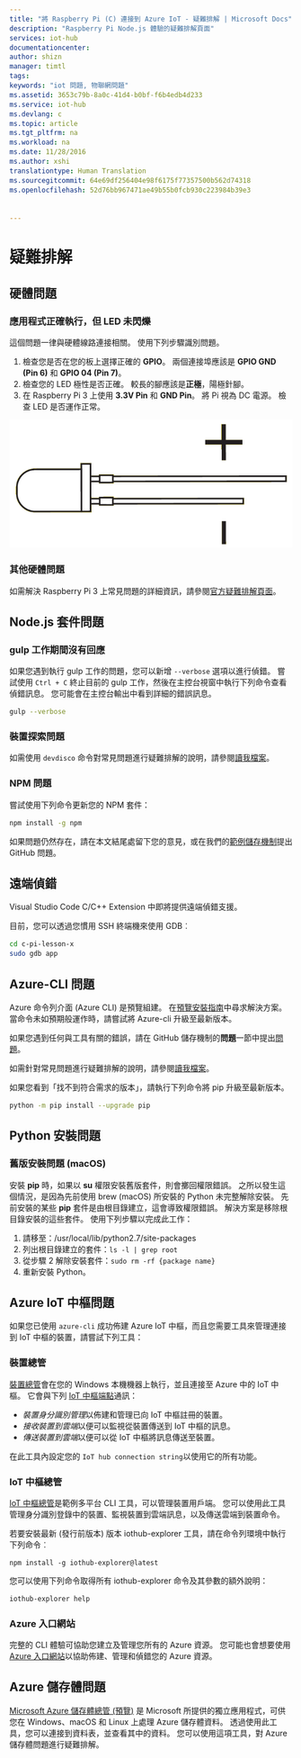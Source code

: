 ```yaml
---
title: "將 Raspberry Pi (C) 連接到 Azure IoT - 疑難排解 | Microsoft Docs"
description: "Raspberry Pi Node.js 體驗的疑難排解頁面"
services: iot-hub
documentationcenter: 
author: shizn
manager: timtl
tags: 
keywords: "iot 問題, 物聯網問題"
ms.assetid: 3653c79b-8a0c-41d4-b0bf-f6b4edb4d233
ms.service: iot-hub
ms.devlang: c
ms.topic: article
ms.tgt_pltfrm: na
ms.workload: na
ms.date: 11/28/2016
ms.author: xshi
translationtype: Human Translation
ms.sourcegitcommit: 64e69df256404e98f6175f77357500b562d74318
ms.openlocfilehash: 52d76bb967471ae49b55b0fcb930c223984b39e3


---
```

# <a name="troubleshooting"></a>疑難排解
## <a name="hardware-issues"></a>硬體問題
### <a name="the-application-runs-well-but-the-led-is-not-blinking"></a>應用程式正確執行，但 LED 未閃爍
這個問題一律與硬體線路連接相關。 使用下列步驟識別問題。

1. 檢查您是否在您的板上選擇正確的 **GPIO**。 兩個連接埠應該是 **GPIO GND (Pin 6)** 和 **GPIO 04 (Pin 7)**。
2. 檢查您的 LED 極性是否正確。 較長的腳應該是**正極**，陽極針腳。
3. 在 Raspberry Pi 3 上使用 **3.3V Pin** 和 **GND Pin**。 將 Pi 視為 DC 電源。 檢查 LED 是否運作正常。

![LED 規格](media/iot-hub-raspberry-pi-lessons/troubleshooting/led_spec.png)

### <a name="other-hardware-issues"></a>其他硬體問題
如需解決 Raspberry Pi 3 上常見問題的詳細資訊，請參閱[官方疑難排解頁面](http://elinux.org/R-Pi_Troubleshooting)。

## <a name="nodejs-package-issues"></a>Node.js 套件問題
### <a name="no-response-during-gulp-tasks"></a>gulp 工作期間沒有回應
如果您遇到執行 gulp 工作的問題，您可以新增 `--verbose` 選項以進行偵錯。 嘗試使用 `Ctrl + C` 終止目前的 gulp 工作，然後在主控台視窗中執行下列命令查看偵錯訊息。 您可能會在主控台輸出中看到詳細的錯誤訊息。 

```bash
gulp --verbose
```

### <a name="device-discovery-issues"></a>裝置探索問題
如需使用 `devdisco` 命令對常見問題進行疑難排解的說明，請參閱[讀我檔案](https://github.com/Azure/device-discovery-cli/blob/develop/readme.md)。

### <a name="npm-issues"></a>NPM 問題
嘗試使用下列命令更新您的 NPM 套件：

```bash
npm install -g npm
```

如果問題仍然存在，請在本文結尾處留下您的意見，或在我們的[範例儲存機制](https://github.com/Azure-Samples/iot-hub-c-raspberrypi-getting-started)提出 GitHub 問題。

## <a name="remote-debugging"></a>遠端偵錯

Visual Studio Code C/C++ Extension 中即將提供遠端偵錯支援。

目前，您可以透過您慣用 SSH 終端機來使用 GDB︰

```bash
cd c-pi-lesson-x
sudo gdb app
```

## <a name="azure-cli-issues"></a>Azure-CLI 問題
Azure 命令列介面 (Azure CLI) 是預覽組建。 在[預覽安裝指南](https://github.com/Azure/azure-cli/blob/master/doc/preview_install_guide.md)中尋求解決方案。 當命令未如預期般運作時，請嘗試將 Azure-cli 升級至最新版本。

如果您遇到任何與工具有關的錯誤，請在 GitHub 儲存機制的**問題**一節中提出[問題](https://github.com/Azure/azure-cli/issues)。

如需針對常見問題進行疑難排解的說明，請參閱[讀我檔案](https://github.com/Azure/azure-cli/blob/master/README.rst)。

如果您看到「找不到符合需求的版本」，請執行下列命令將 pip 升級至最新版本。

```bash
python -m pip install --upgrade pip
```

## <a name="python-installation-issues"></a>Python 安裝問題
### <a name="legacy-installation-issues-macos"></a>舊版安裝問題 (macOS)
安裝 **pip** 時，如果以 **su** 權限安裝舊版套件，則會擲回權限錯誤。 之所以發生這個情況，是因為先前使用 brew (macOS) 所安裝的 Python 未完整解除安裝。 先前安裝的某些 **pip** 套件是由根目錄建立，這會導致權限錯誤。 解決方案是移除根目錄安裝的這些套件。 使用下列步驟以完成此工作：

1. 請移至：/usr/local/lib/python2.7/site-packages
2. 列出根目錄建立的套件：`ls -l | grep root`
3. 從步驟 2 解除安裝套件：`sudo rm -rf {package name}`
4. 重新安裝 Python。

## <a name="azure-iot-hub-issues"></a>Azure IoT 中樞問題
如果您已使用 `azure-cli` 成功佈建 Azure IoT 中樞，而且您需要工具來管理連接到 IoT 中樞的裝置，請嘗試下列工具：

### <a name="device-explorer"></a>裝置總管
[裝置總管](https://github.com/Azure/azure-iot-sdk-csharp/blob/master/tools/DeviceExplorer)會在您的 Windows 本機機器上執行，並且連接至 Azure 中的 IoT 中樞。 它會與下列 [IoT 中樞端點](iot-hub-devguide.md)通訊：

* *裝置身分識別管理*以佈建和管理已向 IoT 中樞註冊的裝置。
* *接收裝置到雲端*以便可以監視從裝置傳送到 IoT 中樞的訊息。
* *傳送裝置到雲端*以便可以從 IoT 中樞將訊息傳送至裝置。

在此工具內設定您的 `IoT hub connection string`以使用它的所有功能。

### <a name="iot-hub-explorer"></a>IoT 中樞總管
[IoT 中樞總管](https://github.com/Azure/iothub-explorer)是範例多平台 CLI 工具，可以管理裝置用戶端。 您可以使用此工具管理身分識別登錄中的裝置、監視裝置到雲端訊息，以及傳送雲端到裝置命令。

若要安裝最新 (發行前版本) 版本 iothub-explorer 工具，請在命令列環境中執行下列命令︰

```
npm install -g iothub-explorer@latest
```

您可以使用下列命令取得所有 iothub-explorer 命令及其參數的額外說明：

```bash
iothub-explorer help
```

### <a name="azure-portal"></a>Azure 入口網站
完整的 CLI 體驗可協助您建立及管理您所有的 Azure 資源。 您可能也會想要使用 [Azure 入口網站](../azure-portal-overview.md)以協助佈建、管理和偵錯您的 Azure 資源。

## <a name="azure-storage-issues"></a>Azure 儲存體問題
[Microsoft Azure 儲存體總管 (預覽)](http://storageexplorer.com) 是 Microsoft 所提供的獨立應用程式，可供您在 Windows、macOS 和 Linux 上處理 Azure 儲存體資料。 透過使用此工具，您可以連接到資料表，並查看其中的資料。 您可以使用這項工具，對 Azure 儲存體問題進行疑難排解。



<!--HONumber=Jan17_HO4-->


